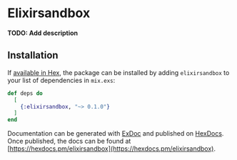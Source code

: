 # Elixirsandbox

**TODO: Add description**

## Installation

If [available in Hex](https://hex.pm/docs/publish), the package can be installed
by adding `elixirsandbox` to your list of dependencies in `mix.exs`:

```elixir
def deps do
  [
    {:elixirsandbox, "~> 0.1.0"}
  ]
end
```

Documentation can be generated with [ExDoc](https://github.com/elixir-lang/ex_doc)
and published on [HexDocs](https://hexdocs.pm). Once published, the docs can
be found at [https://hexdocs.pm/elixirsandbox](https://hexdocs.pm/elixirsandbox).

